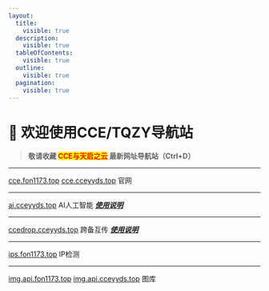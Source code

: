 ```yaml
---
layout:
  title:
    visible: true
  description:
    visible: true
  tableOfContents:
    visible: true
  outline:
    visible: true
  pagination:
    visible: true
---
```


# 👏 欢迎使用CCE/TQZY导航站

> **敬请收藏 **<mark style="color:red;">**CCE与天启之云**</mark>** 最新网址导航站（Ctrl+D）**

***

[cce.fon1173.top](http://cce.fon1173.top/) [cce.cceyyds.top](http://cce.cceyyds.top/) 官网

***

[ai.cceyyds.top](http://ai.fon1173.top/) AI人工智能 [_**使用说明**_](ren-gong-zhi-neng-shi-yong-shuo-ming.md)

***

[ccedrop.cceyyds.top](http://ccedrop.cceyyds.top/) 跨备互传 [_**使用说明**_](kua-she-bei-hu-chuan-shi-yong-shuo-ming.md)

***

[ips.fon1173.top](http://ips.fon1173.top/) IP检测

***

[img.api.fon1173.top](http://img.api.fon1173.top/) [img.api.cceyyds.top](http://img.api.cceyyds.top/) 图库
